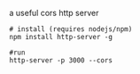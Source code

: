a useful cors http server

```shell
# install (requires nodejs/npm)
npm install http-server -g

#run
http-server -p 3000 --cors
```

